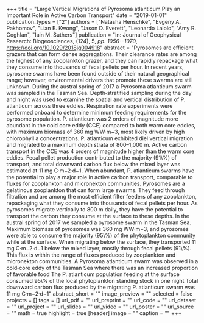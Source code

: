 +++
title = "Large Vertical Migrations of Pyrosoma atlanticum Play an Important Role in Active Carbon Transport"
date = "2019-01-01"
publication_types = ["2"]
authors = ["Natasha Henschke", "Evgeny A. Pakhomov", "Lian E. Kwong", "Jason D. Everett", "Leonardo Laiolo", "Amy R. Coghlan", "Iain M. Suthers"]
publication = "In: Journal of Geophysical Research: Biogeosciences, (124), 5, _pp. 1056--1070_, https://doi.org/10.1029/2018jg004918"
abstract = "Pyrosomes are efficient grazers that can form dense aggregations. Their clearance rates are among the highest of any zooplankton grazer, and they can rapidly repackage what they consume into thousands of fecal pellets per hour. In recent years, pyrosome swarms have been found outside of their natural geographical range; however, environmental drivers that promote these swarms are still unknown. During the austral spring of 2017 a Pyrosoma atlanticum swarm was sampled in the Tasman Sea. Depth‐stratified sampling during the day and night was used to examine the spatial and vertical distribution of P. atlanticum across three eddies. Respiration rate experiments were performed onboard to determine minimum feeding requirements for the pyrosome population. P. atlanticum was 2 orders of magnitude more abundant in the cold core eddy (CCE) compared to both warm core eddies, with maximum biomass of 360 mg WW·m−3, most likely driven by high chlorophyll a concentrations. P. atlanticum exhibited diel vertical migration and migrated to a maximum depth strata of 800–1,000 m. Active carbon transport in the CCE was 4 orders of magnitude higher than the warm core eddies. Fecal pellet production contributed to the majority (91\\%) of transport, and total downward carbon flux below the mixed layer was estimated at 11 mg C·m−2·d−1. When abundant, P. atlanticum swarms have the potential to play a major role in active carbon transport, comparable to fluxes for zooplankton and micronekton communities. Pyrosomes are a gelatinous zooplankton that can form large swarms. They feed through filtration and are among the most efficient filter feeders of any zooplankton, repackaging what they consume into thousands of fecal pellets per hour. As pyrosomes migrate vertically to 800 m daily, they have the potential to transport the carbon they consume at the surface to these depths. In the austral spring of 2017 we sampled a pyrosome swarm in the Tasman Sea. Maximum biomass of pyrosomes was 360 mg WW·m−3, and pyrosomes were able to consume the majority (95\\%) of the phytoplankton community while at the surface. When migrating below the surface, they transported 11 mg C·m−2·d−1 below the mixed layer, mostly through fecal pellets (91\\%). This flux is within the range of fluxes produced by zooplankton and micronekton communities. A Pyrosoma atlanticum swarm was observed in a cold‐core eddy of the Tasman Sea where there was an increased proportion of favorable food The P. atlanticum population feeding at the surface consumed 95\\% of the local phytoplankton standing stock in one night Total downward carbon flux produced by the migrating P. atlanticum swarm was 11 mg C·m−2·d−1"
abstract_short = ""
image_preview = ""
selected = false
projects = []
tags = []
url_pdf = ""
url_preprint = ""
url_code = ""
url_dataset = ""
url_project = ""
url_slides = ""
url_video = ""
url_poster = ""
url_source = ""
math = true
highlight = true
[header]
image = ""
caption = ""
+++
